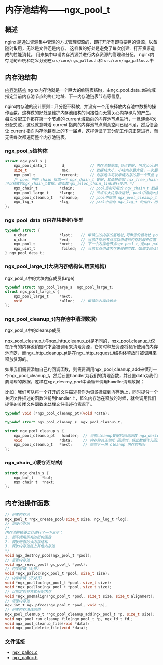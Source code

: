 # 内存池结构——ngx_pool_t #

## 概述
nginx 是通过资源集中管理的方式管理资源的，即打开所有即将要用的资源，以备随时取用，无论是文件还是内存。
这样做的好处是避免了每次创建、打开资源造成的性能消耗。
用来集中申请内存资源并进行内存资源的管理和分配。
nginx内存池的声明和定义分别在`src/core/ngx_palloc.h` 和 `src/core/ngx_palloc.c`中

## 内存池结构

[内存池结构](https://raw.githubusercontent.com/dyike/read_code_of_nginx/master/images/ngx_pool_t.png)
nginx内存池就是一个巨大的单链表结构，由ngx_pool_data_t结构域指定当前内存池节点的终止地址、下一内存池链表节点等信息。

nginx内存池的设计原则：只分配不释放，并没有一个用来释放内存池中数据的操作函数。这样做的好处是维护内存池结构的间接性而无需关心内存碎片的产生。
每次分配工作都在第一个节点的 current 域指向的内存池节点进行，一旦连续4次分配失败，这也就意味着 current 指向的内存池节点剩余空间已经不足，然后便会让 current 指向内存池链表上的下一届点，这样保证了其分配工作的正常进行，而无需每次都遍历整个内存池链表。

### ngx_pool_s结构体
```c
struct ngx_pool_s {
    ngx_pool_data_t       d;           // 内存池数据库,节点数据，包含pool的数据区指针的结构体 pool->d.last ~ pool->d.end 中的内存区便是可用数据区
    size_t                max;         // 数据块大小，小块内存最大值，一次最多从pool中开辟的最大空间
    ngx_pool_t           *current;     // 内存池中可以申请内存的第一个节点 pool当前正在pool的指针 current 永远指向此pool的开始地址。(current的意思是当前的pool地址)
    /* pool 中的 chain 指向一个 ngx_chain_t 数据，其值是由宏 ngx_free_chain 进行赋予的，指向之前用完了的，
可以释放的ngx_chain_t数据。由函数ngx_alloc_chain_link进行使用。*/
    ngx_chain_t          *chain;       // pool当前可用的 ngx_chain_t 数据，注意：由 ngx_free_chain 赋值   ngx_alloc_chain_link
    ngx_pool_large_t     *large;       // 节点中大内存块指针, pool中指向大数据快的指针（大数据快是指 size > max 的数据块）
    ngx_pool_cleanup_t   *cleanup;     // pool中指向 ngx_pool_cleanup_t 数据块的指针 //cleanup在ngx_pool_cleanup_add赋值
    ngx_log_t            *log;         // pool中指向 ngx_log_t 的指针，用于写日志的ngx_event_accept会赋值
};
```
### ngx_pool_data_t(内存块数据)类型
```c
typedef struct {
    u_char               *last;    // 申请过的内存的尾地址,可申请的首地址 pool->d.last ~ pool->d.end 中的内存区便是可用数据区。
    u_char               *end;     // 当前内存池节点可以申请的内存的最终位置
    ngx_pool_t           *next;    // 下一个内存池节点ngx_pool_t,见ngx_palloc_block
    ngx_uint_t            failed;  // 当前节点申请内存失败的次数。如果发现从当前pool中分配内存失败四次，则使用下一个pool,见ngx_palloc_block
} ngx_pool_data_t;
```

### ngx_pool_large_t(大块内存结构体,链表结构)

ngx_pool_s中的大块内存成员(large)

```c
typedef struct ngx_pool_large_s  ngx_pool_large_t;
struct ngx_pool_large_s {
    ngx_pool_large_t     *next;
    void                 *alloc;   // 申请的内存块地址
};
```

### ngx_pool_cleanup_t(内存池中清理数据)

ngx_pool_s中的cleanup成员

ngx_pool_cleanup_t与ngx_http_cleanup_pt是不同的，ngx_pool_cleanup_t仅在所有的内存池销毁时才会被调用来清理资源，它何时释放资源将视所使用的内存池而定，而ngx_http_cleanup_pt是在ngx_http_request_t结构体释放时被调用来释放资源的。

如果我们需要添加自己的回调函数，则需要调用ngx_pool_cleanup_add来得到一个ngx_pool_cleanup_t，然后设置handler为我们的清理函数，并设置data为我们要清理的数据。这样在ngx_destroy_pool中会循环调用handler清理数据；

比如：我们可以将一个打开的文件描述符作为资源挂载到内存池上，同时提供一个关闭文件描述的函数注册到handler上，那么内存池在释放的时候，就会调用我们提供的关闭文件函数来处理文件描述符资源了。

```c
typedef void (*ngx_pool_cleanup_pt)(void *data);

typedef struct ngx_pool_cleanup_s  ngx_pool_cleanup_t;

struct ngx_pool_cleanup_s {
    ngx_pool_cleanup_pt   handler;  // 当前cleanup数据的回调函数 ngx_destory_pool中执行
    void                 *data;     // 内存的真正地址 回调时，将此数据传入回调函数；  ngx_pool_cleanup_add中开辟空间
    ngx_pool_cleanup_t   *next;     // 指向下一块 cleanup 内存的指针
};
```


### ngx_chain_t(缓存连结构)
```c
struct ngx_chain_s {
    ngx_buf_t    *buf;
    ngx_chain_t  *next;
};
```


## 内存池操作函数

```c
// 创建内存池
ngx_pool_t *ngx_create_pool(size_t size, ngx_log_t *log);
// 销毁内存池
/*
内存池的销毁工作进行了一下三步：
1. 循环调用所有的析构函数
2. 释放所有的大内存结构
3. 释放内存池链上其他内存池
*/
void ngx_destroy_pool(ngx_pool_t *pool);
// 重置内存池
void ngx_reset_pool(ngx_pool_t *pool);
// 内存申请（对齐）
void *ngx_palloc(ngx_pool_t *pool, size_t size);
// 内存申请（不对齐）
void *ngx_pnalloc(ngx_pool_t *pool, size_t size);
void *ngx_pcalloc(ngx_pool_t *pool, size_t size);
// 以指定对齐方式分配内存
void *ngx_pmemalign(ngx_pool_t *pool, size_t size, size_t alignment);
// 清理内存池
ngx_int_t ngx_pfree(ngx_pool_t *pool, void *p);
// 创建内存清理结构
ngx_pool_cleanup_t *ngx_pool_cleanup_add(ngx_pool_t *p, size_t size);
void ngx_pool_run_cleanup_file(ngx_pool_t *p, ngx_fd_t fd);
void ngx_pool_cleanup_file(void *data);
void ngx_pool_delete_file(void *data);

```

### 文件链接

* [ngx_palloc.c](../nginx-1.15.8/src/core/ngx_palloc.c)
* [ngx_palloc.h](../nginx-1.15.8/src/core/ngx_palloc.h)